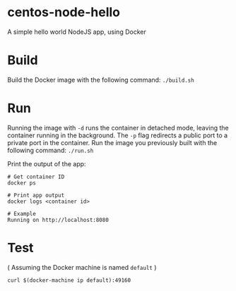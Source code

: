# centos-node-hello
A simple hello world NodeJS app, using Docker

# Build
Build the Docker image with the following command:
`./build.sh`

# Run
Running the image with `-d` runs the container in detached mode,
leaving the container running in the background.
The `-p` flag redirects a public port to a private port in the container.
Run the image you previously built with the following command:
`./run.sh`

Print the output of the app:
```
# Get container ID
docker ps

# Print app output
docker logs <container id>

# Example
Running on http://localhost:8080
```

# Test
( Assuming the Docker machine is named `default` )
```
curl $(docker-machine ip default):49160
```
